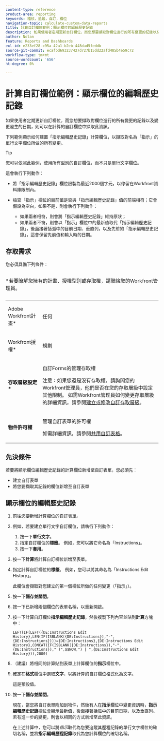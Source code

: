 ```yaml
---
content-type: reference
product-area: reporting
keywords: 稽核，追蹤，自訂，欄位
navigation-topic: calculate-custom-data-reports
title: 計算自訂欄位範例：顯示欄位的編輯歷史記錄
description: 如果使用者定期更新自訂欄位，而您想要擷取對欄位進行的所有變更的記錄以及變更發生的日期，則可以在計算的自訂欄位中擷取此資訊。
author: Nolan
feature: Reports and Dashboards
exl-id: e233ef28-c95a-42a1-b2eb-448dad5feddb
source-git-commit: ecafbd693237427d727b15dd22afd485b4e59c72
workflow-type: tm+mt
source-wordcount: '656'
ht-degree: 0%

---
```


# 計算自訂欄位範例：顯示欄位的編輯歷史記錄

如果使用者定期更新自訂欄位，而您想要擷取對欄位進行的所有變更的記錄以及變更發生的日期，則可以在計算的自訂欄位中擷取此資訊。

下列範例顯示如何建置「指示編輯歷史記錄」計算欄位，以擷取對名為「指示」的單行文字欄位所做的所有變更。

>[!TIP]
>
>您可以依照此範例，使用所有型別的自訂欄位，而不只是單行文字欄位。

這會執行下列動作：

* 將「指示編輯歷史記錄」欄位限製為最近2000個字元，以停留在Workfront資料庫限制內。
* 檢查「指示」欄位的目前值是否與「指示編輯歷史記錄」值的前端相符；它會假設為空白，如果不是，則會執行下列動作：

   * 如果兩者相符，則會將「指示編輯歷史記錄」維持原狀；
   * 如果兩者不符，則會以「指示」欄位中的最新值取代「指示編輯歷史記錄」，後面接著括弧中的目前日期、垂直列，以及先前的「指示編輯歷史記錄」，這會保留先前值和輸入時的日期。

## 存取需求

您必須具備下列條件：

<table style="table-layout:auto"> 
 <caption style="text-align: left;"> 
  <p>*若要瞭解您擁有的計畫、授權型別或存取權，請聯絡您的Workfront管理員。</p> 
 </caption> 
 <col> 
 </col> 
 <col> 
 </col> 
 <tbody> 
  <tr> 
   <td> <p>Adobe Workfront計畫*</p> </td> 
   <td>任何</td> 
  </tr> 
  <tr> 
   <td> <p>Workfront授權*</p> </td> 
   <td> <p>規劃 </p> </td> 
  </tr> 
  <tr> 
   <td><strong>存取層級設定*</strong> </td> 
   <td> <p>自訂Forms的管理存取權</p> <p>注意：如果您還是沒有存取權，請詢問您的Workfront管理員，他們是否在您的存取層級中設定其他限制。 如需Workfront管理員如何變更存取層級的詳細資訊，請參閱<a href="../../../administration-and-setup/add-users/configure-and-grant-access/create-modify-access-levels.md" class="MCXref xref">建立或修改自訂存取層級</a>。</p> </td> 
  </tr> 
  <tr> 
   <td> <p><strong>物件許可權</strong> </p> </td> 
   <td> <p>管理自訂表單的許可權 </p> <p>如需詳細資訊，請參閱<a href="../../../administration-and-setup/customize-workfront/create-manage-custom-forms/share-access-to-a-custom-form.md" class="MCXref xref">共用自訂表格</a>。<br></p> </td> 
  </tr> 
 </tbody> 
</table>

## 先決條件

若要將顯示欄位編輯歷史記錄的計算欄位新增至自訂表單，您必須先：

* 建立自訂表單
* 將您要擷取其記錄的欄位新增至自訂表單

## 顯示欄位的編輯歷史記錄

1. 前往您要新增計算欄位的自訂表單。

1. 例如，若要建立單行文字自訂欄位，請執行下列動作：

   1. 按一下&#x200B;**單行文字**。
   1. 指定自訂欄位的&#x200B;**標籤**。 例如，您可以將它命名為「Instructions」。
   1. 按一下&#x200B;**套用**。

1. 按一下&#x200B;**計算**&#x200B;將計算自訂欄位新增至表單。
1. 指定計算自訂欄位的&#x200B;**標籤**。 例如，您可以將其命名為「Instructions Edit History」。

   此欄位會擷取對您建立的第一個欄位所做的任何變更（「指示」）。

1. 按一下&#x200B;**儲存並關閉**。
1. 按一下已新增兩個欄位的表單名稱，以重新開啟。
1. 按一下計算自訂欄位&#x200B;**指示編輯歷史記錄**，然後複製下列內容並貼到&#x200B;**計算**&#x200B;方塊中：

   ```
   LEFT(IF(LEFT({DE:Instructions Edit History},LEN(IF(ISBLANK({DE:Instructions}),"-",{DE:Instructions})))={DE:Instructions},{DE:Instructions Edit History},CONCAT(IF(ISBLANK({DE:Instructions}),"-",{DE:Instructions})," (",$$NOW,") | ",{DE:Instructions Edit History})),2000)
   ```

1. （建議）將相同的計算貼到表單上計算欄位的&#x200B;**指示**&#x200B;欄位中。
1. 確定在&#x200B;**格式**&#x200B;欄位中選取&#x200B;**文字**，以將計算的自訂欄位格式化為文字。

   這是預設值。

1. 按一下&#x200B;**儲存並關閉**。

   現在，當您將自訂表單附加到物件，然後有人在&#x200B;**指示**&#x200B;欄位中變更資訊時，**指示編輯歷史記錄**&#x200B;欄位會顯示最新值，後面接著括弧中的目前日期，以及垂直列。 若有進一步的變更，則會以相同的方式新增至此資訊。

   在上述計算中，您可以將&#x200B;*指示*&#x200B;取代為您要追蹤其歷程記錄的單行文字欄位的確切名稱，並將&#x200B;**指示編輯歷程記錄**&#x200B;取代為您計算欄位的確切名稱。
